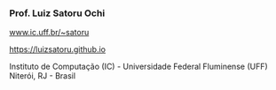 ### Prof. Luiz Satoru Ochi

www.ic.uff.br/~satoru

https://luizsatoru.github.io

Instituto de Computação (IC) - Universidade Federal Fluminense (UFF)
Niterói, RJ - Brasil
